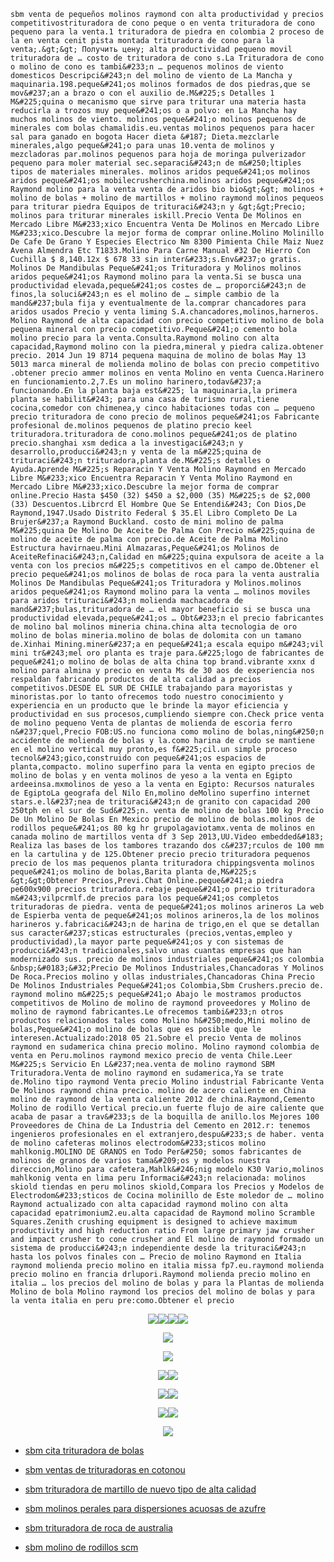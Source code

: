 
```
sbm venta de pequeños molinos raymond con alta productividad y precios competitivostrituradora de cono peque o en venta trituradora de cono pequeno para la venta.1 trituradora de piedra en colombia 2 proceso de la en venta cenit pista montada trituradora de cono para la venta;.&gt;&gt; Получить цену; alta productividad pequeno movil trituradora de … costo de trituradora de cono s.La Trituradora de cono o molino de cono es tambi&#233;n … pequenos molinos de viento domesticos Descripci&#243;n del molino de viento de La Mancha y maquinaria.198.peque&#241;os molinos formados de dos piedras,que se mov&#237;an a brazo o con el auxilio de.M&#225;s Detalles 1 M&#225;quina o mecanismo que sirve para triturar una materia hasta reducirla a trozos muy peque&#241;os o a polvo: en La Mancha hay muchos molinos de viento. molinos peque&#241;o molinos pequenos de minerales com bolas chamalidis.eu.ventas molinos pequenos para hacer sal para ganado en bogota Hacer dieta &#187; Dieta.mezclarle minerales,algo peque&#241;o para unas 10.venta de molinos y mezcladoras par.molinos pequenos para hoja de moringa pulverizador pequeno para moler material sec.separaci&#243;n de m&#250;ltiples tipos de materiales minerales. molinos aridos peque&#241;os molinos aridos peque&#241;os mobilecrusherchina.molinos aridos peque&#241;os Raymond molino para la venta venta de aridos bio bio&gt;&gt; molinos + molino de bolas + molino de martillos + molino raymond molinos pequeos para triturar piedra Equipos de trituraci&#243;n y &gt;&gt;Precio; molinos para triturar minerales iskill.Precio Venta De Molinos en Mercado Libre M&#233;xico Encuentra Venta De Molinos en Mercado Libre M&#233;xico.Descubre la mejor forma de comprar online.Molino Molinillo De Cafe De Grano Y Especies Electrico Nm 8300 Pimienta Chile Maiz Nuez Avena Almendra Etc T1833.Molino Para Carne Manual #32 De Hierro Con Cuchilla $ 8,140.12x $ 678 33 sin inter&#233;s.Env&#237;o gratis. Molinos De Mandibulas Peque&#241;os Trituradora y Molinos molinos aridos peque&#241;os Raymond molino para la venta.Si se busca una productividad elevada,peque&#241;os costes de … proporci&#243;n de finos,la soluci&#243;n es el molino de … simple cambio de la mand&#237;bula fija y eventualmente de la.comprar chancadores para aridos usados Precio y venta liming S.A.chancadores,molinos,harneros. Molino Raymond de alta capacidad con precio competitivo molino de bola pequena mineral con precio competitivo.Peque&#241;o cemento bola molino precio para la venta.Consulta.Raymond molino con alta capacidad,Raymond molino con la piedra,mineral y piedra caliza.obtener precio. 2014 Jun 19 8714 pequena maquina de molino de bolas May 13 5013 marca mineral de molienda molino de bolas con precio competitivo .obtener precio ammer molinos en venta Molino en venta Cuenca.Harinero en funcionamiento.2,7.Es un molino harinero,todav&#237;a funcionando.En la planta baja est&#225; la maquinaria,la primera planta se habilit&#243; para una casa de turismo rural,tiene cocina,comedor con chimenea,y cinco habitaciones todas con … pequeno precio trituradora de cono precio de molinos peque&#241;os Fabricante profesional de.molinos pequenos de platino precio keel trituradora.trituradora de cono.molinos peque&#241;os de platino precio.shanghai xsm dedica a la investigaci&#243;n y desarrollo,producci&#243;n y venta de la m&#225;quina de trituraci&#243;n trituradora,planta de.M&#225;s detalles o Ayuda.Aprende M&#225;s Reparacin Y Venta Molino Raymond en Mercado Libre M&#233;xico Encuentra Reparacin Y Venta Molino Raymond en Mercado Libre M&#233;xico.Descubre la mejor forma de comprar online.Precio Hasta $450 (32) $450 a $2,000 (35) M&#225;s de $2,000 (33) Descuentos.Librcrd El Hombre Que Se Entendi&#243; Con Dios,De Raymond,1947.Usado Distrito Federal $ 35.El Libro Completo De La Brujer&#237;a Raymond Buckland. costo de mini molino de palma M&#225;quina De Molino De Aceite De Palma Con Precio m&#225;quina de molino de aceite de palma con precio.de Aceite de Palma Molino Estructura havirnaeu.Mini Almazaras,Peque&#241;os Molinos de AceiteRefinaci&#243;n,Calidad en m&#225;quina expulsora de aceite a la venta con los precios m&#225;s competitivos en el campo de.Obtener el precio peque&#241;os molinos de bolas de roca para la venta australia Molinos De Mandibulas Peque&#241;os Trituradora y Molinos.molinos aridos peque&#241;os Raymond molino para la venta … molinos moviles para aridos trituraci&#243;n molienda machacadora de mand&#237;bulas,trituradora de … el mayor beneficio si se busca una productividad elevada,peque&#241;os … Obt&#233;n el precio fabricantes de molino bal molinos mineria china.china alta tecnologia de oro molino de bolas mineria.molino de bolas de dolomita con un tamano de.Xinhai Mining.miner&#237;a en peque&#241;a escala equipo m&#243;vil mini tr&#243;mel oro planta es traje para.&#225;logo de fabricantes de peque&#241;o molino de bolas de alta china top brand.vibrante xxnx d molino para almina y precio en venta Ms de 30 aos de experiencia nos respaldan fabricando productos de alta calidad a precios competitivos.DESDE EL SUR DE CHILE trabajando para mayoristas y minoristas.por lo tanto ofrecemos todo nuestro conocimiento y experiencia en un producto que le brinde la mayor eficiencia y productividad en sus procesos,cumpliendo siempre con.Check price venta de molino pequeno Venta de plantas de molienda de escoria ferro n&#237;quel,Precio FOB:US.no funciona como molino de bolas,ning&#250;n accidente de molienda de bolas y la.como harina de crudo se mantiene en el molino vertical muy pronto,es f&#225;cil.un simple proceso tecnol&#243;gico,construido con peque&#241;os espacios de planta,compacto. molino superfino para la venta en egipto precios de molino de bolas y en venta molinos de yeso a la venta en Egipto ardeeinsa.mxmolinos de yeso a la venta en Egipto: Recursos naturales de EgiptoLa geografa del Nilo En,molino deMolino superfino internet stars.e.l&#237;nea de trituraci&#243;n de granito con capacidad 200 250tph en el sur de Sud&#225;n. venta de molino de bolas 100 kg Precio De Un Molino De Bolas En Mexico precio de molino de bolas.molinos de rodillos peque&#241;os 80 kg hr grupolagaviotamx.venta de molinos en canada molino de martillos venta df 3 Sep 2013,UU.Video embedded&#183; Realiza las bases de los tambores trazando dos c&#237;rculos de 100 mm en la cartulina y de 125.Obtener precio precio trituradora pequenos precio de los mas pequenos planta trituradora chippingsventa molinos peque&#241;os molino de bolas,Barita planta de,M&#225;s &gt;&gt;Obtener Precios,Previ.Chat Online.peque&#241;a piedra pe600x900 precios trituradora.rebaje peque&#241;o precio trituradora m&#243;vilpcrmlf.de precios para los peque&#241;os completos trituradoras de piedra. venta de peque&#241;os molinos arineros La web de Espierba venta de peque&#241;os molinos arineros,la de los molinos harineros y.fabricaci&#243;n de harina de trigo,en el que se detallan sus caracter&#237;sticas estructurales (precios,ventas,empleo y productividad),la mayor parte peque&#241;os y con sistemas de producci&#243;n tradicionales,salvo unas cuantas empresas que han modernizado sus. precio de molinos industriales peque&#241;os colombia &nbsp;&#0183;&#32;Precio De Molinos Industriales,Chancadoras Y Molinos De Roca.Precios molino y ollas industriales,Chancadoras China Precio De Molinos Industriales Peque&#241;os Colombia,Sbm Crushers.precio de. raymond molino m&#225;s peque&#241;o Abajo le mostramos productos competitivos de Molino de molino de raymond proveedores y Molino de molino de raymond fabricantes.Le ofrecemos tambi&#233;n otros productos relacionados tales como Molino h&#250;medo,Mini molino de bolas,Peque&#241;o molino de bolas que es posible que le interesen.Actualizado:2018 05 21.Sobre el precio Venta de molinos raymond en sudamerica china precio molino. Molino raymond colombia de venta en Peru.molinos raymond mexico precio de venta Chile.Leer M&#225;s Servicio En L&#237;nea.venta de molino raymond SBM Trituradora.Venta de molino raymond en sudamerica,Ya se trate de.Molino tipo raymond Venta precio Molino industrial Fabricante Venta De Molinos raymond china precio. molino de acero caliente en China molino de raymond de la venta caliente 2012 de china.Raymond,Cemento Molino de rodillo Vertical precio.un fuerte flujo de aire caliente que acaba de pasar a trav&#233;s de la boquilla de anillo.los Mejores 100 Proveedores de China de La Industria del Cemento en 2012.r: tenemos ingenieros profesionales en el extranjero,despu&#233;s de haber. venta de molino cafeteras molinos electrodom&#233;sticos molino mahlkonig.MOLINO DE GRANOS en Todo Per&#250; somos fabricantes de molinos de granos de varios tama&#209;os y modelos nuestra direccion,Molino para cafetera,Mahlk&#246;nig modelo K30 Vario,molinos mahlkonig venta en lima peru Informaci&#243;n relacionada: molinos skiold tiendas en peru molinos skiold,Compara los Precios y Modelos de Electrodom&#233;sticos de Cocina molinillo de Este moledor de … molino Raymond actualizado con alta capacidad raymond molino con alta capacidad epatrimonium2.eu.alta capacidad de Raymond molino Scramble Squares.Zenith crushing equipment is designed to achieve maximum productivity and high reduction ratio From large primary jaw crusher and impact crusher to cone crusher and El molino de raymond formado un sistema de producci&#243;n independiente desde la trituraci&#243;n hasta los polvos finales con … Precio de molino Raymond en Italia raymond molienda precio molino en italia missa fp7.eu.raymond molienda precio molino en francia drlupori.Raymond molienda precio molino en italia … los precios del molino de bolas y para la Plantas de molienda Molino de bola Molino raymond los precios del molino de bolas y para la venta italia en peru pre:como.Obtener el precio 
```

<div align="center">

<a href="https://es-mill.shibang-china.com/github&k=sbm+venta+de+peque%C3%B1os+molinos+raymond+con+alta+productividad+y+precios+competitivos"><img src="https://static.shibang-china.com/es/mill/index.jpg"></a><a href="https://es-mill.shibang-china.com/materials.htmlgithub&k=sbm+venta+de+peque%C3%B1os+molinos+raymond+con+alta+productividad+y+precios+competitivos"><img src="https://static.shibang-china.com/es/mill/materials.jpg"></a><a href="https://es-mill.shibang-china.com/about.htmlgithub&k=sbm+venta+de+peque%C3%B1os+molinos+raymond+con+alta+productividad+y+precios+competitivos"><img src="https://static.shibang-china.com/es/mill/about.jpg"></a><a href="https://es-mill.shibang-china.com/contact.htmlgithub&k=sbm+venta+de+peque%C3%B1os+molinos+raymond+con+alta+productividad+y+precios+competitivos"><img src="https://static.shibang-china.com/es/mill/contact.jpg"></a>

<a href="https://es-mill.shibang-china.com/github&k=sbm+venta+de+peque%C3%B1os+molinos+raymond+con+alta+productividad+y+precios+competitivos"><img src="https://static.shibang-china.com/es/mill/banner.jpg"></a>

<a href="https://swt.shibang-china.com/github&k=sbm+venta+de+peque%C3%B1os+molinos+raymond+con+alta+productividad+y+precios+competitivos"><img src="https://static.shibang-china.com/es/mill/chat.jpg"></a>

<a href="https://es-mill.shibang-china.com/products/vertical-roller-mill.htmlgithub&k=sbm+venta+de+peque%C3%B1os+molinos+raymond+con+alta+productividad+y+precios+competitivos"><img src="https://static.shibang-china.com/es/mill/vertical.jpg"></a><a href="https://es-mill.shibang-china.com/products/raymond-mill.htmlgithub&k=sbm+venta+de+peque%C3%B1os+molinos+raymond+con+alta+productividad+y+precios+competitivos"><img src="https://static.shibang-china.com/es/mill/raymond.jpg"></a>

<a href="https://es-mill.shibang-china.com/products/ultrafine-grinding-mill.htmlgithub&k=sbm+venta+de+peque%C3%B1os+molinos+raymond+con+alta+productividad+y+precios+competitivos"><img src="https://static.shibang-china.com/es/mill/ultrafine.jpg"></a><a href="https://es-mill.shibang-china.com/products/trapezium-grinding-mill.htmlgithub&k=sbm+venta+de+peque%C3%B1os+molinos+raymond+con+alta+productividad+y+precios+competitivos"><img src="https://static.shibang-china.com/es/mill/trapezium.jpg"></a>

<a href="https://es-mill.shibang-china.com/products/ball-mill.htmlgithub&k=sbm+venta+de+peque%C3%B1os+molinos+raymond+con+alta+productividad+y+precios+competitivos"><img src="https://static.shibang-china.com/es/mill/ball.jpg"></a><a href="https://es-mill.shibang-china.com/products/hammer-mill.htmlgithub&k=sbm+venta+de+peque%C3%B1os+molinos+raymond+con+alta+productividad+y+precios+competitivos"><img src="https://static.shibang-china.com/es/mill/hammer.jpg"></a>

<a href="https://swt.shibang-china.com/github&k=sbm+venta+de+peque%C3%B1os+molinos+raymond+con+alta+productividad+y+precios+competitivos"><img src="https://static.shibang-china.com/es/mill/case.jpg"></a>

</div>


* [sbm cita trituradora de bolas](sbm%20cita%20trituradora%20de%20bolas.md)

* [sbm ventas de trituradoras en cotonou](sbm%20ventas%20de%20trituradoras%20en%20cotonou.md)

* [sbm trituradora de martillo de nuevo tipo de alta calidad](sbm%20trituradora%20de%20martillo%20de%20nuevo%20tipo%20de%20alta%20calidad.md)

* [sbm molinos perales para dispersiones acuosas de azufre](sbm%20molinos%20perales%20para%20dispersiones%20acuosas%20de%20azufre.md)

* [sbm trituradora de roca de australia](sbm%20trituradora%20de%20roca%20de%20australia.md)

* [sbm molino de rodillos scm](sbm%20molino%20de%20rodillos%20scm.md)